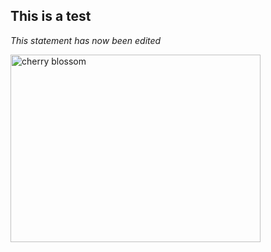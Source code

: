 ## This is a test

_This statement has now been edited_

<img src = "https://previews.123rf.com/images/antikainen/antikainen1306/antikainen130600095/20179899-japanese-cherry-sakura-blossom-with-pink-flowers-on-the-tree-on-blue-sky-background-japan.jpg" width="400" height="300" alt="cherry blossom">

